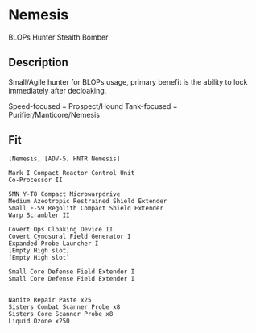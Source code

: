 # Nemesis

BLOPs Hunter Stealth Bomber

## Description

Small/Agile hunter for BLOPs usage, primary benefit is the ability to lock immediately after decloaking.

Speed-focused = Prospect/Hound
Tank-focused = Purifier/Manticore/Nemesis

## Fit

```
[Nemesis, [ADV-5] HNTR Nemesis]

Mark I Compact Reactor Control Unit
Co-Processor II

5MN Y-T8 Compact Microwarpdrive
Medium Azeotropic Restrained Shield Extender
Small F-S9 Regolith Compact Shield Extender
Warp Scrambler II

Covert Ops Cloaking Device II
Covert Cynosural Field Generator I
Expanded Probe Launcher I
[Empty High slot]
[Empty High slot]

Small Core Defense Field Extender I
Small Core Defense Field Extender I


Nanite Repair Paste x25
Sisters Combat Scanner Probe x8
Sisters Core Scanner Probe x8
Liquid Ozone x250
```
